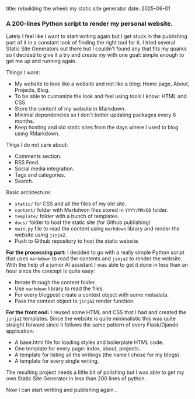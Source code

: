 title: rebuilding the wheel: my static site generator
date: 2025-06-01

### A 200-lines Python script to render my personal website.

Lately I feel like I want to start writing again but I get stuck in the publishing part of it in a constant look of finding the right tool for it. I tried several Static Site Generators out there but I couldn't found any that
fits my quarks so I decided to give it a try and create my with one goal: simple enough to get me up and running again.

Things I want:

  - My website to look like a website and not like a blog: Home page, About, Projects, Blog.
  - To be able to customize the look and feel using tools I know: HTML and CSS.
  - Store the content of my website in Markdown.
  - Minimal dependencies so I don't botter updating packages every 6 months.
  - Keep hosting and old static sites from the days where I used to blog using RMarkdown.

Thigs I do not care about:

  - Comments section.
  - RSS Feed.
  - Social media integration.
  - Tags and categories.
  - Search.

Basic architecture:

  - `static/` for CSS and all the files of my old site.
  - `content/` folder with Markdwon files stored in `YYYY/MM/DD` folder.
  - `template/` folder with a bunch of templates.
  - `docs/` folder to host the static site (for Github publishing)
  - `main.py` file to read the content using `markdown` library and render the website using `jinja2`.
  - Push to Github repository to host the static website



**For the processing part:** I decided to go with a really simple Python script that uses `markdown` to read the contents and `jinja2` to render the website. With the help of a junior AI assistant I was able to get it done in less than an hour since the concept is quite easy:

 - Iterate through the content folder.
 - Use `markdown` library to read the files.
 - For every blogpost create a context object with some metadata.
 - Pass the context object to `jinja2` render function.

**For the front end:** I reused some HTML and CSS that I had and created the `jinja2` templates. Since the website is quite minimalistic this was quite straight forward since it follows the same pattern of every Flask/Djando application:

 - A base.html file for loading styles and boilerplate HTML code.
 - One template for every page: index, about, projects.
 - A template for listing all the writings (the name I chose for my blogs)
 - A template for every single writing.

The resulting project needs a little bit of polishing but I was able to get my own Static Site Generator in less than 200 lines of python.

Now I can start writting and publishing again...
